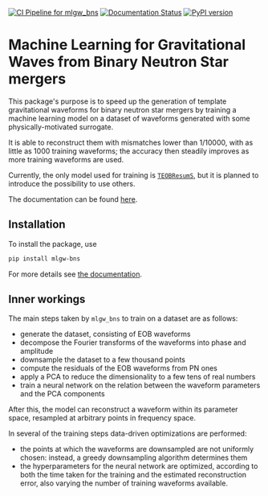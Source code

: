 [![CI Pipeline for mlgw_bns](https://github.com/jacopok/mlgw_bns/actions/workflows/ci.yaml/badge.svg)](https://github.com/jacopok/mlgw_bns/actions/workflows/ci.yaml)
[![Documentation Status](https://readthedocs.org/projects/mlgw-bns/badge/?version=latest)](https://mlgw-bns.readthedocs.io/en/latest/?badge=latest)
[![PyPI version](https://badge.fury.io/py/mlgw-bns.svg)](https://badge.fury.io/py/mlgw-bns)

# Machine Learning for Gravitational Waves from Binary Neutron Star mergers

This package's purpose is to speed up the generation of template gravitational waveforms for binary neutron star mergers by training a machine learning model on a dataset of waveforms generated with some physically-motivated surrogate.

It is able to reconstruct them with mismatches lower than 1/10000,
with as little as 1000 training waveforms; 
the accuracy then steadily improves as more training waveforms are used.

Currently, the only model used for training is [`TEOBResumS`](http://arxiv.org/abs/1806.01772),
but it is planned to introduce the possibility to use others.

The documentation can be found [here](https://mlgw-bns.readthedocs.io/en/latest).

<!-- ![dependencygraph](mlgw_bns.svg) -->

## Installation

To install the package, use
```bash
pip install mlgw-bns
```

For more details see [the documentation](https://mlgw-bns.readthedocs.io/en/latest/usage_guides/install.html).

## Inner workings

The main steps taken by `mlgw_bns` to train on a dataset are as follows:

- generate the dataset, consisting of EOB waveforms
- decompose the Fourier transforms of the waveforms into phase and amplitude
- downsample the dataset to a few thousand points
- compute the residuals of the EOB waveforms from PN ones
- apply a PCA to reduce the dimensionality to a few tens of real numbers
- train a neural network on the relation
    between the waveform parameters and the PCA components
    
After this, the model can reconstruct a waveform within its parameter space,
resampled at arbitrary points in frequency space.

In several of the training steps data-driven optimizations are performed:

- the points at which the waveforms are downsampled are not uniformly chosen:
    instead, a greedy downsampling algorithm determines them
- the hyperparameters for the neural network are optimized, according to both
    the time taken for the training and the estimated reconstruction error, 
    also varying the number of training waveforms available. 
    